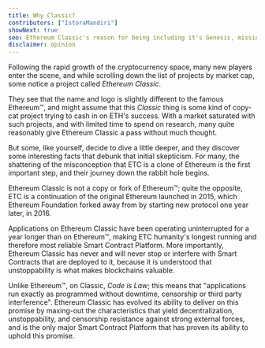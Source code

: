 ```yaml
---
title: Why Classic?
contributors: ["IstoraMandiri"]
showNext: true
seo: Ethereum Classic's reason for being including it's Genesis, mission of Decentralization and the bright future it enables thanks to Code is Law
disclaimer: opinion
---
```


Following the rapid growth of the cryptocurrency space, many new players enter the scene, and while scrolling down the list of projects by market cap, some notice a project called _Ethereum Classic_.

They see that the name and logo is slightly different to the famous Ethereum™, and might assume that this _Classic_ thing is some kind of copy-cat project trying to cash in on ETH's success. With a market saturated with such projects, and with limited time to spend on research, many quite reasonably give Ethereum Classic a pass without much thought.

But some, like yourself, decide to dive a little deeper, and they discover some interesting facts that debunk that initial skepticism. For many, the shattering of the misconception that ETC is a clone of Ethereum is the first important step, and their journey down the rabbit hole begins.

Ethereum Classic is not a copy or fork of Ethereum™; quite the opposite, ETC is a continuation of the original Ethereum launched in 2015, which Ethereum Foundation forked away from by starting new protocol one year later, in 2016.

Applications on Ethereum Classic have been operating uninterrupted for a year longer than on Ethereum™, making ETC humanity's longest running and therefore most reliable Smart Contract Platform. More importantly, Ethereum Classic has never and will never stop or interfere with Smart Contracts that are deployed to it, because it is understood that unstoppability is what makes blockchains valuable.

Unlike Ethereum™, on Classic, _Code is Law_; this means that "applications run exactly as programmed without downtime, censorship or third party interference". Ethereum Classic has evolved its ability to deliver on this promise by maxing-out the characteristics that yield decentralization, unstoppability, and censorship resistance against strong external forces, and is the only major Smart Contract Platform that has proven its ability to uphold this promise.
